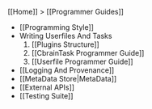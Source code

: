 [[Home]] > [[Programmer Guides]]

* [[Programming Style]]
* Writing Userfiles And Tasks
  1. [[Plugins Structure]]
  2. [[CbrainTask Programmer Guide]]
  3. [[Userfile Programmer Guide]]
* [[Logging And Provenance]]
* [[MetaData Store|MetaData]]
* [[External APIs]]
* [[Testing Suite]]

